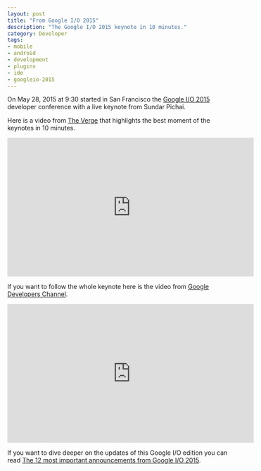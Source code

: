 ```yaml
---
layout: post
title: "From Google I/O 2015"
description: "The Google I/O 2015 keynote in 10 minutes."
category: Developer
tags:
- mobile
- android
- development
- plugins
- ide
- googleio-2015
---
```


On May 28, 2015 at 9:30 started in San Francisco the [Google I/O 2015](https://events.google.com/io2015/) developer conference with a live keynote from Sundar Pichai.

Here is a video from [The Verge](http://www.theverge.com/) that highlights the best moment of the keynotes in 10 minutes.

<iframe width="560" height="315" src="https://www.youtube.com/embed/dyK9swyt154" frameborder="0" allowfullscreen></iframe>

If you want to follow the whole keynote here is the video from [Google Developers Channel](https://www.youtube.com/channel/UC_x5XG1OV2P6uZZ5FSM9Ttw).

<iframe width="560" height="315" src="https://www.youtube.com/embed/7V-fIGMDsmE" frameborder="0" allowfullscreen></iframe>

If you want to dive deeper on the updates of this Google I/O edition you can read [The 12 most important announcements from Google I/O 2015](http://www.theverge.com/2015/5/28/8676769/google-io-2015-highlights-announcements-recap).
